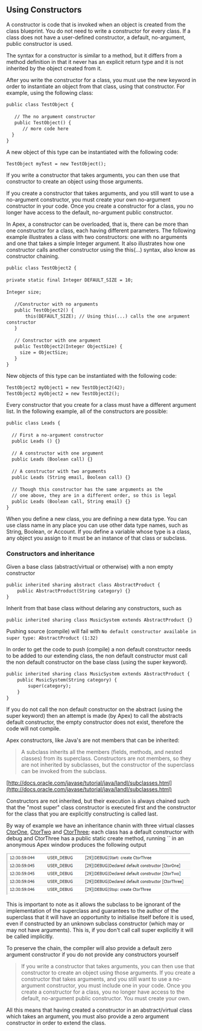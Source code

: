 Using Constructors
------------------

A constructor is code that is invoked when an object is created from the class blueprint. You do not need to write a constructor for every class. If a class does not have a user-defined constructor, a default, no-argument, public constructor is used.

The syntax for a constructor is similar to a method, but it differs from a method definition in that it never has an explicit return type and it is not inherited by the object created from it.

After you write the constructor for a class, you must use the new keyword in order to instantiate an object from that class, using that constructor. For example, using the following class:

```Apex
public class TestObject {

   // The no argument constructor 
   public TestObject() {
      // more code here
  }
}
```

A new object of this type can be instantiated with the following code:

```Apex
TestObject myTest = new TestObject();
```

If you write a constructor that takes arguments, you can then use that constructor to create an object using those arguments.

If you create a constructor that takes arguments, and you still want to use a no-argument constructor, you must create your own no-argument constructor in your code. Once you create a constructor for a class, you no longer have access to the default, no-argument public constructor.

In Apex, a constructor can be overloaded, that is, there can be more than one constructor for a class, each having different parameters. The following example illustrates a class with two constructors: one with no arguments and one that takes a simple Integer argument. It also illustrates how one constructor calls another constructor using the this(...) syntax, also know as constructor chaining.

```Apex
public class TestObject2 {

private static final Integer DEFAULT_SIZE = 10;

Integer size;

   //Constructor with no arguments
   public TestObject2() {
       this(DEFAULT_SIZE); // Using this(...) calls the one argument constructor    
   }

   // Constructor with one argument 
   public TestObject2(Integer ObjectSize) {
     size = ObjectSize;  
   }
}
```

New objects of this type can be instantiated with the following code:

```Apex
TestObject2 myObject1 = new TestObject2(42);
TestObject2 myObject2 = new TestObject2();
```

Every constructor that you create for a class must have a different argument list. In the following example, all of the constructors are possible:

```Apex
public class Leads {

  // First a no-argument constructor 
  public Leads () {}

  // A constructor with one argument
  public Leads (Boolean call) {}

  // A constructor with two arguments
  public Leads (String email, Boolean call) {}

  // Though this constructor has the same arguments as the 
  // one above, they are in a different order, so this is legal
  public Leads (Boolean call, String email) {}
}
```

When you define a new class, you are defining a new data type. You can use class name in any place you can use other data type names, such as String, Boolean, or Account. If you define a variable whose type is a class, any object you assign to it must be an instance of that class or subclass.

### Constructors and inheritance

Given a base class (abstract/virtual or otherwise) with a non empty constructor

```Apex
public inherited sharing abstract class AbstractProduct {
    public AbstractProduct(String category) {}
}
```

Inherit from that base class without delaring any constructors, such as

```Apex
public inherited sharing class MusicSystem extends AbstractProduct {}
```

Pushing source (compile) will fail with `No default constructor available in super type: AbstractProduct (1:32)`

In order to get the code to push (compile) a non default constructor needs to be added to our extending class, the non default constructor must call the non default constructor on the base class (using the super keyword).

```Apex
public inherited sharing class MusicSystem extends AbstractProduct {
    public MusicSystem(String category) {
        super(category);
    }
}
```

If you do not call the non default constructor on the abstract (using the super keyword) then an attempt is made (by Apex) to call the abstracts default constructor, the empty constructor does not exist, therefore the code will not compile.

Apex constructors, like Java's are not members that can be inherited:

> A subclass inherits all the members (fields, methods, and nested classes) from its superclass. Constructors are not members, so they are not inherited by subclasses, but the constructor of the superclass can be invoked from the subclass.

[http://docs.oracle.com/javase/tutorial/java/IandI/subclasses.html](http://docs.oracle.com/javase/tutorial/java/IandI/subclasses.html)

Constructors are not inherited, but their execution is always chained such that the "most super" class constructor is executed first and the constructor for the class that you are explicitly constructing is called last.

By way of example we have an inheritance chanin with three virtual classes [CtorOne](CtorOne.cls), [CtorTwo](CtorTwo.cls) and [CtorThree](CtorThree.cls); each class has a default constructor with debug and CtorThree has a public static create method, running `` in an anonymous Apex window produces the following output

![Image of Constructor Chaining](constructor-chaining.png)

This is important to note as it allows the subclass to be ignorant of the implementation of the superclass and guarantees to the author of the superclass that it will have an opportunity to initialise itself before it is used, even if constructed by an unknown subclass constructor (which may or may not have arguments). This is, if you don't call call super explicitly it will be called implicitly.

To preserve the chain, the compiler will also provide a default zero argument constructor if you do not provide any constructors yourself

> If you write a constructor that takes arguments, you can then use that constructor to create an object using those arguments. If you create a constructor that takes arguments, and you still want to use a no-argument constructor, you must include one in your code. Once you create a constructor for a class, you no longer have access to the default, no-argument public constructor. You must create your own.

All this means that having created a constructor in an abstract/virtual class which takes an argument, you must also provide a zero argument constructor in order to extend the class.
